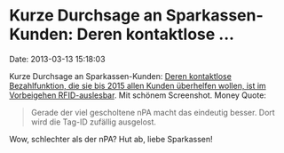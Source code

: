 Kurze Durchsage an Sparkassen-Kunden: Deren kontaktlose \...
============================================================

Date: 2013-03-13 15:18:03

Kurze Durchsage an Sparkassen-Kunden: [Deren kontaktlose Bezahlfunktion,
die sie bis 2015 allen Kunden überhelfen wollen, ist im Vorbeigehen
RFID-auslesbar](http://kubieziel.de/blog/archives/1548-ec-Karten-per-RFID-auslesen.html).
Mit schönem Screenshot. Money Quote:

> Gerade der viel gescholtene nPA macht das eindeutig besser. Dort wird
> die Tag-ID zufällig ausgelost.

Wow, schlechter als der nPA? Hut ab, liebe Sparkassen!
